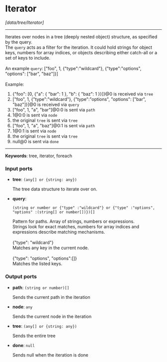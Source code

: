 # Iterator

_[data/tree/Iterator]_

---

Iterates over nodes in a tree (deeply nested object) structure, as specified by the query.<br>
The `query` acts as a filter for the iteration. It could hold strings for object keys, numbers for array indices, or objects describing either catch-all or a set of keys to include.<br>
<br>
An example `query`: ["foo", 1, {"type":"wildcard"}, {"type":"options", "options": ["bar", "baz"]}]<br>
<br>
Example:<br>
1. {"foo": [0, {"a": { "bar": 1 }, "b": { "baz": 1 }}]}@0 is received via `tree`<br>
2.  ["foo", 1, {"type":"wildcard"}, {"type":"options", "options": ["bar", "baz"]}]@0 is received via `query`<br>
3. ["foo", 1, "a", "bar"]@0:0 is sent via `path`<br>
4. 1@0:0 is sent via `node`<br>
5. the original `tree` is sent via `tree`<br>
6. ["foo", 1, "a", "baz"]@0:1 is sent via `path`<br>
7. 1@0:1 is sent via `node`<br>
8. the original `tree` is sent via `tree`<br>
9. null@0 is sent via `done`<br>

---

__Keywords__: tree, iterator, foreach

### Input ports

* __tree__: ` (any[] or {string: any}) `

    The tree data structure to iterate over on.<br>


* __query__: 
    ```
    (string or number or {"type" :"wildcard"} or {"type" :"options", "options" :(string[] or number[])})[]
    ```

    Pattern for paths. Array of strings, numbers or expressions.<br>
    Strings look for exact matches, numbers for array indices and expressions describe matching mechanisms.<br>
    <br>
    {"type": "wildcard"}<br>
    Matches any key in the current node.<br>
    <br>
    {"type": "options", "options":[]}<br>
    Matches the listed keys.<br>

### Output ports

* __path__: ` (string or number)[] `

    Sends the current path in the iteration<br>


* __node__: ` any `

    Sends the current node in the iteration<br>


* __tree__: ` (any[] or {string: any}) `

    Sends the entire tree<br>


* __done__: ` null `

    Sends null when the iteration is done<br>

